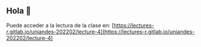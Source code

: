 ## Hola 👋

Puede acceder a la lectura de la clase en: [https://lectures-r.gitlab.io/uniandes-202202/lecture-4](https://lectures-r.gitlab.io/uniandes-202202/lecture-4)


